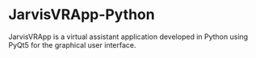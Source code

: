 # JarvisVRApp-Python
 JarvisVRApp is a virtual assistant application developed in Python using PyQt5 for the graphical user interface.
